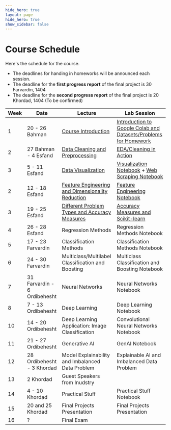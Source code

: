 ```yaml
---
hide_hero: true
layout: page
hide_hero: true
show_sidebar: false
---
```


# Course Schedule
Here's the schedule for the course. 
* The deadlines for handing in homeworks will be announced each session.
* The deadline for the **first progress report** of the final project is 30 Farvardin, 1404
* The deadline for the **second progress report** of the final project is 20 Khordad, 1404 (To be confirmed)

| Week 	| Date	| Lecture | Lab Session |
|------|------|-----|-----|
| 1 | 20 - 26 Bahman | [Course Introduction](https://docs.google.com/presentation/d/1Hpo90SP-6fHAqNAmLJ_Q-iaSvQSAh8JcV_VCvxBFiDQ/edit?usp=sharing)	| [Introduction to Google Colab and Datasets/Problems for Homework](https://colab.research.google.com/drive/1akmnoXuGv4Xkl8i0LvwkfyVxhT4hIswH?usp=sharing) |
| 2 | 27 Bahman - 4 Esfand | [Data Cleaning and Preprocessing](https://docs.google.com/presentation/d/1YaswaCVHOujCDkab2ciMR-IODv64ebgJp-ny9T-FPGQ/edit?usp=sharing) | [EDA/Cleaning in Action](https://colab.research.google.com/drive/1tgSjMu0var9LQUNG8VymHV47NI7WfDAH?usp=sharing) |
| 3 | 5 - 11 Esfand | [Data Visualization](https://docs.google.com/presentation/d/1KyzvdcIjZFfyQ6zFusA0uGwpgV9KIDE_iyHZ-FVV0Nk/edit?usp=sharing) | [Visualization Notebook](https://colab.research.google.com/drive/1didsHn5Hn3QkeLNuneGsS1Tp3jpuT1nI?usp=sharing) + [Web Scraping Notebook](https://colab.research.google.com/drive/1hmaWqEw2WIbrLBynaTo7L1Yn4oWgyHqG?usp=sharing#scrollTo=3H2H6IbNVdfR) |
| 2 | 12 - 18 Esfand | [Feature Engineering and Dimensionality Reduction](https://docs.google.com/presentation/d/140crtzwWszMIsCzEgbVQ-TfZeZZLLDR16ZYKnIwulQk/edit?usp=sharing) | [Feature Engineering Notebook](https://colab.research.google.com/drive/1WLqnFcHbjC8YaHNsSy2Zt9bZWociDWUi?usp=sharing) |
| 3 | 19 - 25 Esfand | [Different Problem Types and Accuracy Measures](https://docs.google.com/presentation/d/1KJg8YQDAo2HiIWbb59BEkl-PvSf7xVcpy3-bH0rg_20/edit?usp=sharing) | [Accuracy Measures and Scikit-learn](https://colab.research.google.com/drive/1PYDfB4pAs0Hv2RY55Jsq4bsw9_ByNjsd?usp=sharing) |
| 4 | 26 - 28 Esfand | Regression Methods | Regression Methods Notebook |
| 5 | 17 - 23 Farvardin | Classification Methods | Classification Methods Notebook |
| 6 | 24 - 30 Farvardin | Multiclass/Multilabel Classification and Boosting | Multiclass Classification and Boosting Notebook |
| 7 | 31 Farvardin - 6 Ordibehesht | Neural Networks | Neural Networks Notebook |
| 8 | 7 - 13 Ordibehesht | Deep Learning | Deep Learning Notebook |
| 10 | 14 - 20 Ordibehesht | Deep Learning Application: Image Classification | Convolutional Neural Networks Notebook |
| 11 | 21 - 27 Ordibehesht | Generative AI | GenAI Notebook |
| 12 | 28 Ordibehesht - 3 Khordad | Model Explainability and Imbalanced Data Problem | Explainable AI and Imbalanced Data Problem |
| 13 | 2 Khordad | Guest Speakers from Inudstry |
| 14 | 4 - 10 Khordad | Practical Stuff | Practical Stuff Notebook |
| 15 | 20 and 25 Khordad | Final Projects Presentation | Final Projects Presentation |
| 16 | ? | Final Exam



